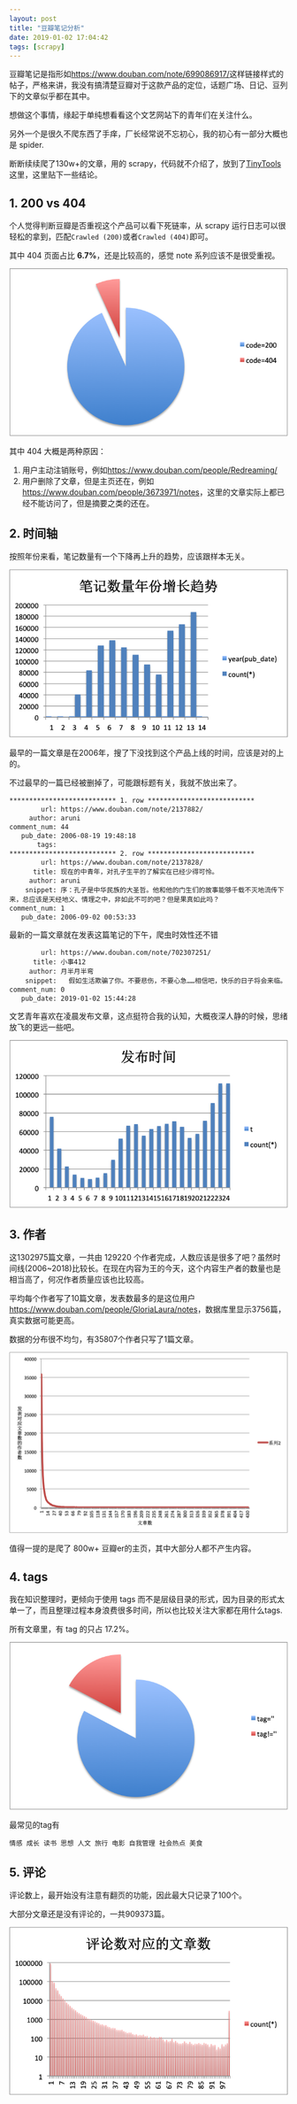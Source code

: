 ```yaml
---
layout: post
title: "豆瓣笔记分析"
date: 2019-01-02 17:04:42
tags: [scrapy]
---
```


豆瓣笔记是指形如<https://www.douban.com/note/699086917/>这样链接样式的帖子，严格来讲，我没有搞清楚豆瓣对于这款产品的定位，话题广场、日记、豆列下的文章似乎都在其中。

想做这个事情，缘起于单纯想看看这个文艺网站下的青年们在关注什么。

另外一个是很久不爬东西了手痒，厂长经常说不忘初心，我的初心有一部分大概也是 spider.

断断续续爬了130w+的文章，用的 scrapy，代码就不介绍了，放到了[TinyTools](https://github.com/yingshin/Tiny-Tools/tree/master/scrapy/doubannote)这里，这里贴下一些结论。

## 1. 200 vs 404

个人觉得判断豆瓣是否重视这个产品可以看下死链率，从 scrapy 运行日志可以很轻松的拿到，匹配`Crawled (200)`或者`Crawled (404)`即可。

其中 404 页面占比 **6.7%**，还是比较高的，感觉 note 系列应该不是很受重视。

![200vs404](assets/images/200vs404.png)

其中 404 大概是两种原因：

1. 用户主动注销账号，例如<https://www.douban.com/people/Redreaming/>  
2. 用户删除了文章，但是主页还在，例如<https://www.douban.com/people/3673971/notes>，这里的文章实际上都已经不能访问了，但是摘要之类的还在。

## 2. 时间轴

按照年份来看，笔记数量有一个下降再上升的趋势，应该跟样本无关。

![pub_year](assets/images/pub_year.png)

最早的一篇文章是在2006年，搜了下没找到这个产品上线的时间，应该是对的上的。

不过最早的一篇已经被删掉了，可能跟标题有关，我就不放出来了。

```
*************************** 1. row ***************************
        url: https://www.douban.com/note/2137882/
     author: aruni
comment_num: 44
   pub_date: 2006-08-19 19:48:18
       tags:
*************************** 2. row ***************************
        url: https://www.douban.com/note/2137828/
      title: 现在的中青年，对孔子生平的了解实在已经少得可怜。
     author: aruni
    snippet: 序：孔子是中华民族的大圣哲。他和他的门生们的故事能够千载不灭地流传下来，总应该是天经地义、情理之中，非如此不可的吧？但是果真如此吗？
comment_num: 1
   pub_date: 2006-09-02 00:53:33
```

最新的一篇文章就在发表这篇笔记的下午，爬虫时效性还不错

```
        url: https://www.douban.com/note/702307251/
      title: 小事412
     author: 月半月半弯
    snippet:   假如生活欺骗了你。不要悲伤，不要心急……相信吧，快乐的日子将会来临。
comment_num: 0
   pub_date: 2019-01-02 15:44:28
```

文艺青年喜欢在凌晨发布文章，这点挺符合我的认知，大概夜深人静的时候，思绪放飞的更远一些吧。

![pub_time](assets/images/pub_time.png)

## 3. 作者

这1302975篇文章，一共由 129220 个作者完成，人数应该是很多了吧？虽然时间线(2006~2018)比较长。在现在内容为王的今天，这个内容生产者的数量也是相当高了，何况作者质量应该也比较高。

平均每个作者写了10篇文章，发表数最多的是这位用户<https://www.douban.com/people/GloriaLaura/notes>，数据库里显示3756篇，真实数据可能更高。

数据的分布很不均匀，有35807个作者只写了1篇文章。

![author](assets/images/author.png)

值得一提的是爬了 800w+ 豆瓣er的主页，其中大部分人都不产生内容。

## 4. tags

我在知识整理时，更倾向于使用 tags 而不是层级目录的形式，因为目录的形式太单一了，而且整理过程本身浪费很多时间，所以也比较关注大家都在用什么tags.

所有文章里，有 tag 的只占 17.2%。

![tag](assets/images/tag.png)

最常见的tag有

```
情感 成长 读书 思想 人文 旅行 电影 自我管理 社会热点 美食
```

## 5. 评论

评论数上，最开始没有注意有翻页的功能，因此最大只记录了100个。

大部分文章还是没有评论的，一共909373篇。

![comment_num](assets/images/comment_num.png)